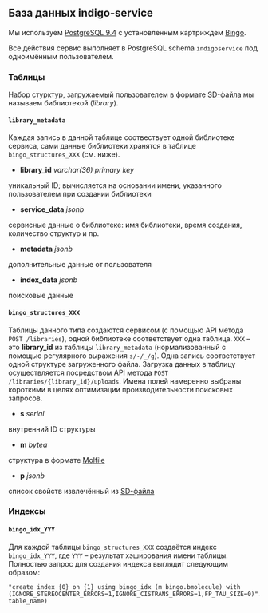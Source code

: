 
## База данных indigo-service

Мы используем [PostgreSQL 9.4](http://www.postgresql.org/docs/9.4/static/release-9-4.html) с установленным картриждем [Bingo](http://lifescience.opensource.epam.com/bingo/bingo-postgres.html).

Все действия сервис выполняет в PostgreSQL schema ```indigoservice``` под одноимённым пользователем.

### Таблицы

Набор стурктур, загружаемый пользователем в формате [SD-файла](https://en.wikipedia.org/wiki/Chemical_table_file#SDF) мы называем библиотекой (*library*).

#### ```library_metadata```
Каждая запись в данной таблице соотвествует одной библиотеке сервиса, сами данные библиотеки хранятся в таблице ```bingo_structures_XXX``` (см. ниже).

- **library\_id** *varchar(36) primary key*

уникальный ID; вычисляется на основании имени, указанного пользователем при создании библиотеки

- **service_data** *jsonb*

сервисные данные о библиотеке: имя библиотеки, время создания, количество структур и пр.

- **metadata** *jsonb*

дополнительные данные от пользователя

- **index_data** *jsonb*

поисковые данные

#### ```bingo_structures_XXX```
Таблицы данного типа создаются сервисом (c помощью API метода ```POST /libraries```), одной библиотеке соответствует одна таблица. ```XXX``` – это **library_id** из таблицы ```library_metadata``` (нормализованный с помощью регулярного выражения ```s/-/_/g```). Одна запись соответствует одной структуре загруженного файла. Загрузка данных в таблицу осуществляется посредством API метода ```POST /libraries/{library_id}/uploads```. Имена полей намеренно выбраны короткими в целях оптимизации производительности поисковых запросов.

- **s** *serial*

внутренний ID структуры

- **m** *bytea*

структура в формате [Molfile](https://en.wikipedia.org/wiki/Chemical_table_file#Molfile)

- **p** *jsonb*

список свойств извлечённый из [SD-файла](https://en.wikipedia.org/wiki/Chemical_table_file#SDF)

### Индексы

#### ```bingo_idx_YYY```

Для каждой таблицы  ```bingo_structures_XXX``` создаётся индекс  ```bingo_idx_YYY```, где ```YYY``` – результат хэширования имени таблицы. Полностью запрос для создания индекса выглядит следующим образом:

```
"create index {0} on {1} using bingo_idx (m bingo.bmolecule) with (IGNORE_STEREOCENTER_ERRORS=1,IGNORE_CISTRANS_ERRORS=1,FP_TAU_SIZE=0)".format(index_name, table_name)
```
